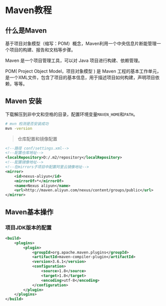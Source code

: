 # Maven教程

## 什么是Maven

基于项目对象模型（缩写：POM）概念，Maven利用一个中央信息片断能管理一个项目的构建、报告和文档等步骤。

Maven 是一个项目管理工具，可以对 Java 项目进行构建、依赖管理。

POM( Project Object Model，项目对象模型 ) 是 Maven 工程的基本工作单元，是一个XML文件，包含了项目的基本信息，用于描述项目如何构建，声明项目依赖，等等。

## Maven 安装

下载解压到非中文和空格的目录，配置环境变量`MAVEN_HOME`和`PATH`。

```bash
# mvn 检测是否安装成功
mvn -version
```

> 仓库配置和镜像配置

```xml
<!--路径 conf/settings.xml-->
<!--配置仓库地址-->
<localRepository>D:/.m2/repository</localRepository>
<!--配置镜像地址-->
<!--在mirrors子项目中配置阿里云镜像地址-->
<mirror>
	<id>nexus-aliyun</id>
	<mirrorOf>*</mirrorOf>
	<name>Nexus aliyun</name>
	<url>http://maven.aliyun.com/nexus/content/groups/public</url>
</mirror>
```

## Maven基本操作

### 项目JDK版本的配置

```xml
<build>
	<plugins>
		<plugin>
			<groupId>org.apache.maven.plugins</groupId>
			<artifactId>maven-compiler-plugin</artifactId>
			<version>3.6.1</version>
			<configuration>
				<source>1.8</source>
				<target>1.8</target>
				<encoding>utf-8</encoding>
			</configuration>
		</plugin>
	</plugins>
</build>
```

